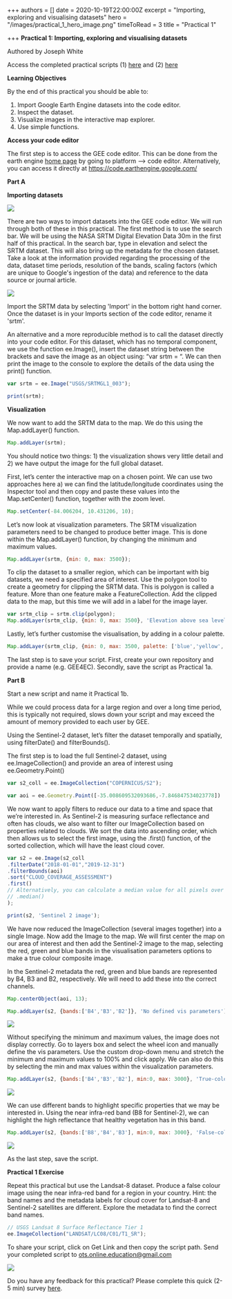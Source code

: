 +++
authors = []
date = 2020-10-19T22:00:00Z
excerpt = "Importing, exploring and visualising datasets"
hero = "/images/practical_1_hero_image.png"
timeToRead = 3
title = "Practical 1"

+++
**Practical 1: Importing, exploring and visualising datasets**

Authored by Joseph White

Access the completed practical scripts (1) [here](https://code.earthengine.google.com/?scriptPath=users%2Fjdmwhite%2FOTS-GEE4EC%3APractical_1%2FExploring_images) and (2) [here](https://code.earthengine.google.com/?scriptPath=users%2Fjdmwhite%2FOTS-GEE4EC%3APractical_1%2FVisualising_images)

**Learning Objectives**

By the end of this practical you should be able to:

1. Import Google Earth Engine datasets into the code editor.
2. Inspect the dataset.
3. Visualize images in the interactive map explorer.
4. Use simple functions.

**Access your code editor**

The first step is to access the GEE code editor. This can be done from the earth engine [home page](https://earthengine.google.com/) by going to platform --> code editor. Alternatively, you can access it directly at https://code.earthengine.google.com/

**Part A**

**Importing datasets**

![](/images/practical_1_importing_image.png)

There are two ways to import datasets into the GEE code editor. We will run through both of these in this practical. The first method is to use the search bar. We will be using the NASA SRTM Digital Elevation Data 30m in the first half of this practical. In the search bar, type in elevation and select the SRTM dataset. This will also bring up the metadata for the chosen dataset. Take a look at the information provided regarding the processing of the data, dataset time periods, resolution of the bands, scaling factors (which are unique to Google's ingestion of the data) and reference to the data source or journal article.

![](/images/practical_1_importing_image2.png)

Import the SRTM data by selecting 'Import' in the bottom right hand corner. Once the dataset is in your Imports section of the code editor, rename it 'srtm'.

An alternative and a more reproducible method is to call the dataset directly into your code editor. For this dataset, which has no temporal component, we use the function ee.Image(), insert the dataset string between the brackets and save the image as an object using: “var srtm = “. We can then print the image to the console to explore the details of the data using the print() function.

```js
var srtm = ee.Image("USGS/SRTMGL1_003");

print(srtm);
```

**Visualization**

We now want to add the SRTM data to the map. We do this using the Map.addLayer() function.

```js
Map.addLayer(srtm);
```

You should notice two things: 1) the visualization shows very little detail and 2) we have output the image for the full global dataset.

First, let’s center the interactive map on a chosen point. We can use two approaches here a) we can find the latitude/longitude coordinates using the Inspector tool and then copy and paste these values into the Map.setCenter() function, together with the zoom level.

```js
Map.setCenter(-84.006204, 10.431206, 10);
```

Let’s now look at visualization parameters. The SRTM visualization parameters need to be changed to produce better image. This is done within the Map.addLayer() function, by changing the minimum and maximum values.

```js
Map.addLayer(srtm, {min: 0, max: 3500});
```

To clip the dataset to a smaller region, which can be important with big datasets, we need a specified area of interest. Use the polygon tool to create a geometry for clipping the SRTM data. This is polygon is called a feature. More than one feature make a FeatureCollection. Add the clipped data to the map, but this time we will add in a label for the image layer.

```js
var srtm_clip = srtm.clip(polygon);
Map.addLayer(srtm_clip, {min: 0, max: 3500}, 'Elevation above sea level');
```

Lastly, let’s further customise the visualisation, by adding in a colour palette.

```js
Map.addLayer(srtm_clip, {min: 0, max: 3500, palette: ['blue','yellow','red']},'Elevation above sea level (palette)');
```

The last step is to save your script. First, create your own repository and provide a name (e.g. GEE4EC). Secondly, save the script as Practical 1a.

**Part B**

Start a new script and name it Practical 1b.

While we could process data for a large region and over a long time period, this is typically not required, slows down your script and may exceed the amount of memory provided to each user by GEE.

Using the Sentinel-2 dataset, let’s filter the dataset temporally and spatially, using filterDate() and filterBounds().

The first step is to load the full Sentinel-2 dataset, using ee.ImageCollection() and provide an area of interest using ee.Geometry.Point()

```js
var s2_coll = ee.ImageCollection("COPERNICUS/S2");

var aoi = ee.Geometry.Point([-35.008609532093686,-7.846847534023778])
```

We now want to apply filters to reduce our data to a time and space that we’re interested in. As Sentinel-2 is measuring surface reflectance and often has clouds, we also want to filter our ImageCollection based on properties related to clouds. We sort the data into ascending order, which then allows us to select the first image, using the .first() function, of the sorted collection, which will have the least cloud cover.

```js
var s2 = ee.Image(s2_coll
.filterDate("2018-01-01","2019-12-31")
.filterBounds(aoi)
.sort("CLOUD_COVERAGE_ASSESSMENT")
.first()
// Alternatively, you can calculate a median value for all pixels over the time period
// .median()
);

print(s2, 'Sentinel 2 image');
```

We have now reduced the ImageCollection (several images together) into a single Image. Now add the Image to the map. We will first center the map on our area of interest and then add the Sentinel-2 image to the map, selecting the red, green and blue bands in the visualisation parameters options to make a true colour composite image.

In the Sentinel-2 metadata the red, green and blue bands are represented by B4, B3 and B2, respectively. We will need to add these into the correct channels.

```js
Map.centerObject(aoi, 13);

Map.addLayer(s2, {bands:['B4','B3','B2']}, 'No defined vis parameters');
```

![](/images/practical_1_no_vis.png)

Without specifying the minimum and maximum values, the image does not display correctly. Go to layers box and select the wheel icon and manually define the vis parameters. Use the custom drop-down menu and stretch the minimum and maximum values to 100% and click apply. We can also do this by selecting the min and max values within the visualization parameters.

```js
Map.addLayer(s2, {bands:['B4','B3','B2'], min:0, max: 3000}, 'True-colour');
```

![](/images/practical_1_true.png)

We can use different bands to highlight specific properties that we may be interested in. Using the near infra-red band (B8 for Sentinel-2), we can highlight the high reflectance that healthy vegetation has in this band.

```js
Map.addLayer(s2, {bands:['B8','B4','B3'], min:0, max: 3000}, 'False-colour');
```

![](/images/practical_1_false.png)

As the last step, save the script.

**Practical 1 Exercise**

Repeat this practical but use the Landsat-8 dataset. Produce a false colour image using the near infra-red band for a region in your country. Hint: the band names and the metadata labels for cloud cover for Landsat-8 and Sentinel-2 satellites are different. Explore the metadata to find the correct band names.

```js
// USGS Landsat 8 Surface Reflectance Tier 1
ee.ImageCollection("LANDSAT/LC08/C01/T1_SR");
```

To share your script, click on Get Link and then copy the script path. Send your completed script to [ots.online.education@gmail.com](mailto:ots.online.education@gmail.com)

![](/images/practical_1_script_path.png)

Do you have any feedback for this practical? Please complete this quick (2-5 min) survey [here](https://forms.gle/hT11ReQpvG2oLDxF7).